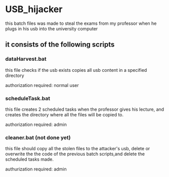 # USB_hijacker
this batch files was made to steal the exams from my professor when he plugs in his usb into the university computer

## it consists of the following scripts

### dataHarvest.bat
this file checks if the usb exists
copies all usb content in a specified directory

authorization required: normal user

### scheduleTask.bat
this file creates 2 scheduled tasks when the professor gives his lecture, and creates the directory where all the files will be copied to.
    
authorization required: admin

### cleaner.bat (not done yet)
this file should copy all the stolen files to the attacker's usb, delete or overwrite the the code of the previous batch scripts,and delete the scheduled tasks made.

authurization required: admin	
